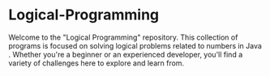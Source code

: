 # Logical-Programming

Welcome to the "Logical Programming" repository. This collection of programs is focused on solving logical problems related to numbers in Java . Whether you're a beginner or an experienced developer, you'll find a variety of challenges here to explore and learn from.
